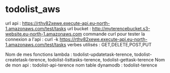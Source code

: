 # todolist_aws

url api : https://rthv82xewe.execute-api.eu-north-1.amazonaws.com/test/tasks
url bucket : http://myterencebucket.s3-website.eu-north-1.amazonaws.com
commande curl pour tester la connexion a l'api : curl -k https://rthv82xewe.execute-api.eu-north-1.amazonaws.com/test/tasks
verbes utilisés : GET,DELETE,POST,PUT

Nom de mes fonctions lambda : todolist-updatetask-terence, todolist-createtask-terence, todolist-listtasks-terence, todolist-gettask-terence
Nom de mon api : todolist-api-terence
nom table dynamodb : todolist-terence

